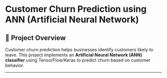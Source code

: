 # Customer Churn Prediction using ANN (Artificial Neural Network)

## 📖 Project Overview  
Customer churn prediction helps businesses identify customers likely to leave. This project implements an **Artificial Neural Network (ANN) classifier** using TensorFlow/Keras to predict churn based on customer behavior.

---